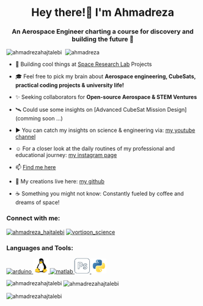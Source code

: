 <h1 align="center">Hey there!👋 I'm Ahmadreza</h1>
<h3 align="center">An Aerospace Engineer charting a course for discovery and building the future 🌌</h3>
  
 
<img align="right" alt="ahmadreza" width = "350" src="https://cdn.dribbble.com/userupload/41778689/file/original-3b8f44e467d9348a76687ae6947c685e.gif">

<p align="left"> <img src="https://komarev.com/ghpvc/?username=ahmadrezahajtalebi&label=Profile%20views&color=0e75b6&style=flat" alt="ahmadrezahajtalebi" /> </p>

- 🚀 Building cool things at [Space Research Lab](www.spacerl.com) Projects

- 🎓 Feel free to pick my brain about **Aerospace engineering, CubeSats, practical coding projects & university life!**

- ✨ Seeking collaborators for **Open-source Aerospace & STEM Ventures**

- 🛰️ Could use some insights on [Advanced CubeSat Mission Design](comming soon ...)

- ▶️ You can catch my insights on science & engineering via: [my youtube channel](www.youtube.com/vortiqon_science)

- ☺️ For a closer look at the daily routines of my professional and educational journey: [my instagram page](www.instagram.com/ahmadreza_hajtalebi)

- 📫 [Find me here](ahmadrezahajtalebi@gmail.com)

- 🌱 My creations live here: [my github](www.github.com/ahmadrezahajtalebi)

- ☕ Something you might not know: Constantly fueled by coffee and dreams of space!

<h3 align="left">Connect with me:</h3>
<p align="left">
<a href="https://instagram.com/ahmadreza_hajtalebi" target="blank"><img align="center" src="https://raw.githubusercontent.com/rahuldkjain/github-profile-readme-generator/master/src/images/icons/Social/instagram.svg" alt="ahmadreza_hajtalebi" height="30" width="40" /></a>
<a href="https://www.youtube.com/c/vortiqon_science" target="blank"><img align="center" src="https://raw.githubusercontent.com/rahuldkjain/github-profile-readme-generator/master/src/images/icons/Social/youtube.svg" alt="vortiqon_science" height="30" width="40" /></a>
</p>

<h3 align="left">Languages and Tools:</h3>
<p align="left"> <a href="https://www.arduino.cc/" target="_blank" rel="noreferrer"> <img src="https://cdn.worldvectorlogo.com/logos/arduino-1.svg" alt="arduino" width="40" height="40"/> </a> <a href="https://www.linux.org/" target="_blank" rel="noreferrer"> <img src="https://raw.githubusercontent.com/devicons/devicon/master/icons/linux/linux-original.svg" alt="linux" width="40" height="40"/> </a> <a href="https://www.mathworks.com/" target="_blank" rel="noreferrer"> <img src="https://upload.wikimedia.org/wikipedia/commons/2/21/Matlab_Logo.png" alt="matlab" width="40" height="40"/> </a> <a href="https://www.photoshop.com/en" target="_blank" rel="noreferrer"> <img src="https://raw.githubusercontent.com/devicons/devicon/master/icons/photoshop/photoshop-line.svg" alt="photoshop" width="40" height="40"/> </a> <a href="https://www.python.org" target="_blank" rel="noreferrer"> <img src="https://raw.githubusercontent.com/devicons/devicon/master/icons/python/python-original.svg" alt="python" width="40" height="40"/> </a> </p>

<p><img align="left" src="https://github-readme-stats.vercel.app/api/top-langs?username=ahmadrezahajtalebi&show_icons=true&locale=en&layout=compact" alt="ahmadrezahajtalebi" /></p>

<p>&nbsp;<img align="center" src="https://github-readme-stats.vercel.app/api?username=ahmadrezahajtalebi&show_icons=true&locale=en" alt="ahmadrezahajtalebi" /></p>

<p><img align="center" src="https://github-readme-streak-stats.herokuapp.com/?user=ahmadrezahajtalebi&" alt="ahmadrezahajtalebi" /></p>

